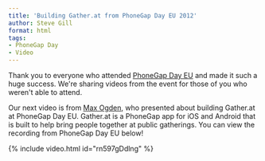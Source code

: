```yaml
---
title: 'Building Gather.at from PhoneGap Day EU 2012'
author: Steve Gill
format: html
tags:
- PhoneGap Day
- Video
---
```


Thank you to everyone who attended [PhoneGap Day EU](http://pgday.phonegap.com/eu2012/) and made it such a huge success. We're sharing videos from the event for those of you who weren't able to attend.

Our next video is from [Max Ogden](http://twitter.com/maxogden), who presented about building Gather.at at PhoneGap Day EU. Gather.at is a PhoneGap app for iOS and Android that is built to help bring people together at public gatherings. You can view the recording from PhoneGap Day EU below!

{% include video.html id="rn597gDdlng" %}
